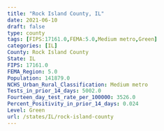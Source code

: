 ```yaml
---
title: "Rock Island County, IL"
date: 2021-06-10
draft: false
type: county
tags: [FIPS:17161.0,FEMA:5.0,Medium metro,Green]
categories: [IL]
County: Rock Island County
State: IL
FIPS: 17161.0
FEMA_Region: 5.0
Population: 141879.0
NCHS_Urban_Rural_Classification: Medium metro
Tests_in_prior_14_days: 5002.0
Fourteen_day_test_rate_per_100000: 3526.0
Percent_Positivity_in_prior_14_days: 0.024
Level: Green
url: /states/IL/rock-island-county
---
```



